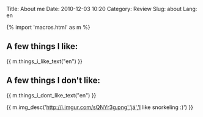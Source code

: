 Title: About me
Date: 2010-12-03 10:20
Category: Review
Slug: about
Lang: en

{% import 'macros.html' as m %}

## A few things I like:

{{ m.things_i_like_text("en") }}

## A few things I don't like:

{{ m.things_i_dont_like_text("en") }}

{{ m.img_desc('http://i.imgur.com/sQNYr3g.png','já','I like snorkeling :)') }}
